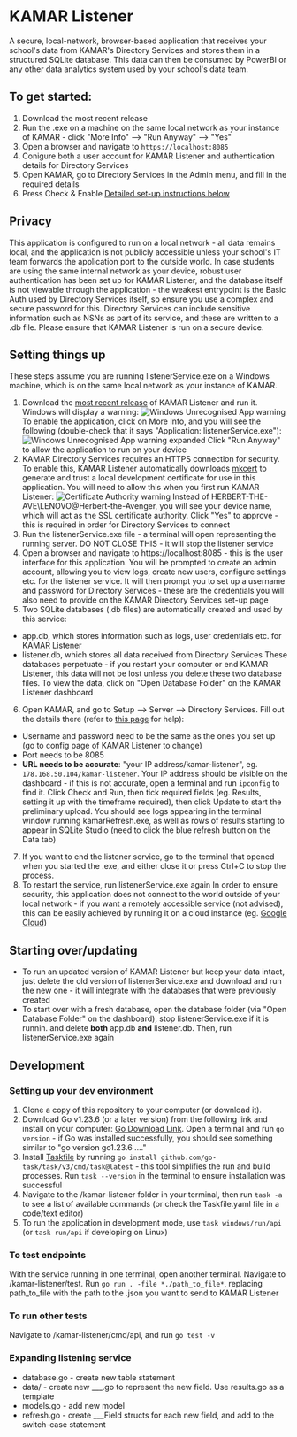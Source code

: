 # KAMAR Listener
A secure, local-network, browser-based application that receives your school's data from KAMAR's Directory Services and stores them in a structured SQLite database.
This data can then be consumed by PowerBI or any other data analytics system used by your school's data team.

## To get started:
1. Download the most recent release
2. Run the .exe on a machine on the same local network as your instance of KAMAR - click "More Info" --> "Run Anyway" --> "Yes"
3. Open a browser and navigate to `https://localhost:8085`
4. Conigure both a user account for KAMAR Listener and authentication details for Directory Services
5. Open KAMAR, go to Directory Services in the Admin menu, and fill in the required details
6. Press Check & Enable
[Detailed set-up instructions below](#setting-things-up)

## Privacy
This application is configured to run on a local network - all data remains local, and the application is not publicly accessible unless your school's IT team forwards the application port to the outside world.
In case students are using the same internal network as your device, robust user authentication has been set up for KAMAR Listener, and the database itself is not viewable through the application - the weakest entrypoint is the Basic Auth used by Directory Services itself, so ensure you use a complex and secure password for this.
Directory Services can include sensitive information such as NSNs as part of its service, and these are written to a .db file. Please ensure that KAMAR Listener is run on a secure device.

## Setting things up
These steps assume you are running listenerService.exe on a Windows machine, which is on the same local network as your instance of KAMAR.
1. Download the [most recent release]() of KAMAR Listener and run it. Windows will display a warning:
![Windows Unrecognised App warning](./ui/assets/unrecognised-app-warning.png)
To enable the application, click on More Info, and you will see the following (double-check that it says "Application: listenerService.exe"):
![Windows Unrecognised App warning expanded](./ui/assets/unrecognised-app-expanded.png)
Click "Run Anyway" to allow the application to run on your device
2. KAMAR Directory Services requires an HTTPS connection for security. To enable this, KAMAR Listener automatically downloads [mkcert](https://github.com/FiloSottile/mkcert) to generate and trust a local development certificate for use in this application. You will need to allow this when you first run KAMAR Listener:
![Certificate Authority warning](./ui/assets/ca-warning.png)
Instead of HERBERT-THE-AVE\LENOVO@Herbert-the-Avenger, you will see your device name, which will act as the SSL certificate authority. Click "Yes" to approve - this is required in order for Directory Services to connect
3. Run the listenerService.exe file - a terminal will open representing the running server. DO NOT CLOSE THIS - it will stop the listener service
4. Open a browser and navigate to https://localhost:8085 - this is the user interface for this application. You will be prompted to create an admin account, allowing you to view logs, create new users, configure settings etc. for the listener service.
It will then prompt you to set up a username and password for Directory Services - these are the credentials you will also need to provide on the KAMAR Directory Services set-up page
5. Two SQLite databases (.db files) are automatically created and used by this service:
- app.db, which stores information such as logs, user credentials etc. for KAMAR Listener
- listener.db, which stores all data received from Directory Services
These databases perpetuate - if you restart your computer or end KAMAR Listener, this data will not be lost unless you delete these two database files. To view the data, click on "Open Database Folder" on the KAMAR Listener dashboard
6. Open KAMAR, and go to Setup --> Server --> Directory Services. Fill out the details there (refer to [this page](https://directoryservices.kamar.nz/?listening-service) for help):
- Username and password need to be the same as the ones you set up (go to config page of KAMAR Listener to change)
- Port needs to be 8085
- **URL needs to be accurate**: "your IP address/kamar-listener", eg. `178.168.50.104/kamar-listener`. Your IP address should be visible on the dashboard - if this is not accurate, open a terminal and run `ipconfig` to find it.
Click Check and Run, then tick required fields (eg. Results, setting it up with the timeframe required), then click Update to start the preliminary upload. You should see logs appearing in the terminal window running kamarRefresh.exe, as well as rows of results starting to appear in SQLite Studio (need to click the blue refresh button on the Data tab)
7. If you want to end the listener service, go to the terminal that opened when you started the .exe, and either close it or press Ctrl+C to stop the process. 
8. To restart the service, run listenerService.exe again
In order to ensure security, this application does not connect to the world outside of your local network - if you want a remotely accessible service (not advised), this can be easily achieved by running it on a cloud instance (eg. [Google Cloud](https://console.cloud.google.com/))

## Starting over/updating
- To run an updated version of KAMAR Listener but keep your data intact, just delete the old version of listenerService.exe and download and run the new one - it will integrate with the databases that were previously created
- To start over with a fresh database, open the database folder (via "Open Database Folder" on the dashboard), stop listenerService.exe if it is runnin. and delete **both** app.db **and** listener.db. Then, run listenerService.exe again

## Development
### Setting up your dev environment
1. Clone a copy of this repository to your computer (or download it).
2. Download Go v1.23.6 (or a later version) from the following link and install on your computer:
[Go Download Link](https://go.dev/dl/go1.23.6.windows-amd64.msi). Open a terminal and run `go version` - if Go was installed successfully, you should see something similar to "go version go1.23.6 ...."
3. Install [Taskfile](https://taskfile.dev/) by running `go install github.com/go-task/task/v3/cmd/task@latest` - this tool simplifies the run and build processes. Run `task --version` in the terminal to ensure installation was successful
4. Navigate to the /kamar-listener folder in your terminal, then run `task -a` to see a list of available commands (or check the Taskfile.yaml file in a code/text editor)
5. To run the application in development mode, use `task windows/run/api` (or `task run/api` if developing on Linux)

### To test endpoints
With the service running in one terminal, open another terminal. Navigate to /kamar-listener/test. Run `go run . -file *./path_to_file*`, replacing path_to_file with the path to the .json you want to send to KAMAR Listener

### To run other tests
Navigate to /kamar-listener/cmd/api, and run `go test -v`

### Expanding listening service
- database.go - create new table statement
- data/ - create new ___.go to represent the new field. Use results.go as a template
- models.go - add new model
- refresh.go - create ___Field structs for each new field, and add to the switch-case statement